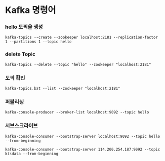 # Kafka 명령어

### hello 토픽을 생성
```shell
kafka-topics --create --zookeeper localhost:2181 --replication-factor 1 --partitions 1 --topic hello
```

### delete Topic
```shell
kafka-topics --delete --topic "hello" --zookeeper "localhost:2181"
```

### 토픽 확인
```shell
kafka-topics.bat --list --zookeeper "localhost:2181"
```

### 퍼블리싱
```shell
kafka-console-producer --broker-list localhost:9092 --topic hello
```

### 서브스크라이브
```shell
kafka-console-consumer --bootstrap-server localhost:9092 --topic hello --from-beginning
```
```shell
kafka-console-consumer --bootstrap-server 114.200.254.187:9092 --topic ktsdata --from-beginning
```